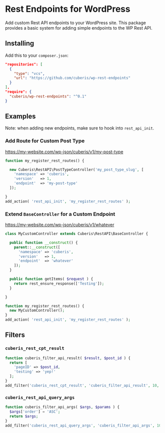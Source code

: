 # Rest Endpoints for WordPress

Add custom Rest API endpoints to your WordPress site. This package provides a basic system for adding simple endpoints to the WP Rest API.

## Installing

Add this to your `composer.json`:

```json
"repositories": [
  {
    "type": "vcs",
    "url": "https://github.com/cuberis/wp-rest-endpoints"
  }
],
"require": {
  "cuberis/wp-rest-endpoints": "^0.1"
}
```

## Examples

Note: when adding new endpoints, make sure to hook into `rest_api_init`.

### Add Route for Custom Post Type

https://my-website.com/wp-json/cuberis/v1/my-post-type

```php
function my_register_rest_routes() {

  new Cuberis\RestAPI\PostTypeController('my_post_type_slug', [
    'namespace' => 'cuberis',
    'version'   => 1,
    'endpoint'  => 'my-post-type'
  ]);

}
add_action( 'rest_api_init', 'my_register_rest_routes' );
```

### Extend `BaseController` for a Custom Endpoint

https://my-website.com/wp-json/cuberis/v1/whatever

```php
class MyCustomController extends Cuberis\RestAPI\BaseController {

  public function __construct() {
    parent::__construct([
      'namespace' => 'cuberis',
      'version'   => 1,
      'endpoint'  => 'whatever'
    ]);
  }

  public function getItems( $request ) {
    return rest_ensure_response(['Testing']);
  }

}

function my_register_rest_routes() {
  new MyCustomController();
}
add_action( 'rest_api_init', 'my_register_rest_routes' );
```

## Filters

### `cuberis_rest_cpt_result`

```php
function cuberis_filter_api_result( $result, $post_id ) {
  return [
    'pageID' => $post_id,
    'testing' => 'yep!'
  ];
}
add_filter('cuberis_rest_cpt_result', 'cuberis_filter_api_result', 10, 2);
```

### `cuberis_rest_api_query_args`

```php
function cuberis_filter_api_args( $args, $params ) {
  $args['order'] = 'ASC';
  return $args;
}
add_filter('cuberis_rest_api_query_args', 'cuberis_filter_api_args', 10, 2);
```